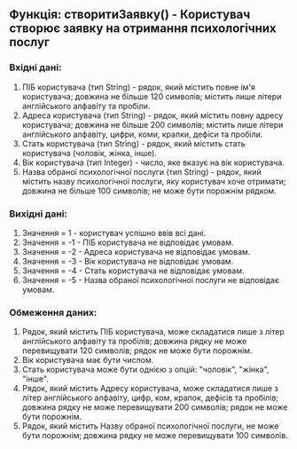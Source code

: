 ## Функція: створитиЗаявку() - Користувач створює заявку на отримання психологічних послуг

### Вхідні дані:
1. ПІБ користувача (тип String) - рядок, який містить повне ім'я користувача; довжина не більше 120 символів; містить лише літери англійського алфавіту та пробіли.
2. Адреса користувача (тип String) - рядок, який містить повну адресу користувача; довжина не більше 200 символів; містить лише літери англійського алфавіту, цифри, коми, крапки, дефіси та пробіли.
3. Стать користувача (тип String) - рядок, який містить стать користувача (чоловік, жінка, інше).
4. Вік користувача (тип Integer) - число, яке вказує на вік користувача.
5. Назва обраної психологічної послуги (тип String) - рядок, який містить назву психологічної послуги, яку користувач хоче отримати; довжина не більше 100 символів; не може бути порожнім рядком.

### Вихідні дані:
1. Значення = 1 - користувач успішно ввів всі дані.
2. Значення = -1 - ПІБ користувача не відповідає умовам.
3. Значення = -2 - Адреса користувача не відповідає умовам.
4. Значення = -3 - Вік користувача не відповідає умовам.
5. Значення = -4 - Стать користувача не відповідає умовам.
6. Значення = -5 - Назва обраної психологічної послуги не відповідає умовам.

### Обмеження даних:
1. Рядок, який містить ПІБ користувача, може складатися лише з літер англійського алфавіту та пробілів; довжина рядку не може перевищувати 120 символів; рядок не може бути порожнім.
2. Вік користувача має бути числом.
3. Стать користувача може бути однією з опцій: "чоловік", "жінка", "інше".
4. Рядок, який містить Адресу користувача, може складатися лише з літер англійського алфавіту, цифр, ком, крапок, дефісів та пробілів; довжина рядку не може перевищувати 200 символів; рядок не може бути порожнім.
5. Рядок, який містить Назву обраної психологічної послуги, не може бути порожнім; довжина рядку не може перевищувати 100 символів.
